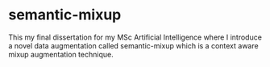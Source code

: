 # semantic-mixup

This my final dissertation for my MSc Artificial Intelligence where I introduce a novel data augmentation called semantic-mixup which is a context aware mixup augmentation technique. 
